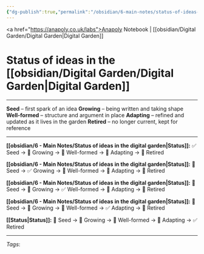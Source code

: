 ```yaml
---
{"dg-publish":true,"permalink":"/obsidian/6-main-notes/status-of-ideas-in-the-digital-garden/","created":"2025-08-20T10:18:18.493+01:00","updated":"2025-08-20T12:02:50.788+01:00"}
---
```


<a href="https://anapoly.co.uk/labs">Anapoly Notebook</a> | [[obsidian/Digital Garden/Digital Garden\|Digital Garden]] 

# Status of ideas in the [[obsidian/Digital Garden/Digital Garden\|Digital Garden]]

---

**Seed** – first spark of an idea
**Growing** – being written and taking shape
**Well-formed** – structure and argument in place
**Adapting** – refined and updated as it lives in the garden
**Retired** – no longer current, kept for reference

---

**[[obsidian/6 - Main Notes/Status of ideas in the digital garden\|Status]]:** ✅ Seed → 🔸 Growing → 🔸 Well-formed → 🔸 Adapting → 🔸 Retired

**[[obsidian/6 - Main Notes/Status of ideas in the digital garden\|Status]]:** 🔸 Seed → ✅ Growing → 🔸 Well-formed → 🔸 Adapting → 🔸 Retired

**[[obsidian/6 - Main Notes/Status of ideas in the digital garden\|Status]]:** 🔸 Seed → 🔸 Growing → ✅ Well-formed → 🔸 Adapting → 🔸 Retired

**[[obsidian/6 - Main Notes/Status of ideas in the digital garden\|Status]]:** 🔸 Seed → 🔸 Growing → 🔸 Well-formed → ✅ Adapting → 🔸 Retired

**[[Status\|Status]]:** 🔸 Seed → 🔸 Growing → 🔸 Well-formed → 🔸 Adapting → ✅ Retired


---

*Tags*: 